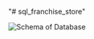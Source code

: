 "# sql_franchise_store" 
<p align="left"> <img src="https://komarev.com/ghpvc/?username=krishna8413&label=Profile%20views&color=0e75b6&style=flat" alt="Schema of Database" /> </p>
